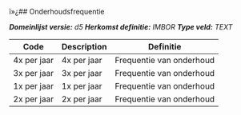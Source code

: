 ï»¿## Onderhoudsfrequentie

*__Domeinlijst versie:__ d5*
*__Herkomst definitie:__ IMBOR*
*__Type veld:__ TEXT*

|__Code__ |__Description__ |__Definitie__	|
|	---	|	---	|   ---	| 
| 4x per jaar | 4x per jaar | Frequentie van onderhoud |
| 3x per jaar | 3x per jaar | Frequentie van onderhoud |
| 1x per jaar | 1x per jaar | Frequentie van onderhoud |
| 2x per jaar | 2x per jaar | Frequentie van onderhoud |
